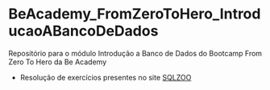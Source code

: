 # BeAcademy_FromZeroToHero_IntroducaoABancoDeDados

Repositório para o módulo Introdução a Banco de Dados do Bootcamp From Zero To Hero da Be Academy

-   Resolução de exercícios presentes no site [SQLZOO](https://sqlzoo.net/wiki/SQL_Tutorial)
